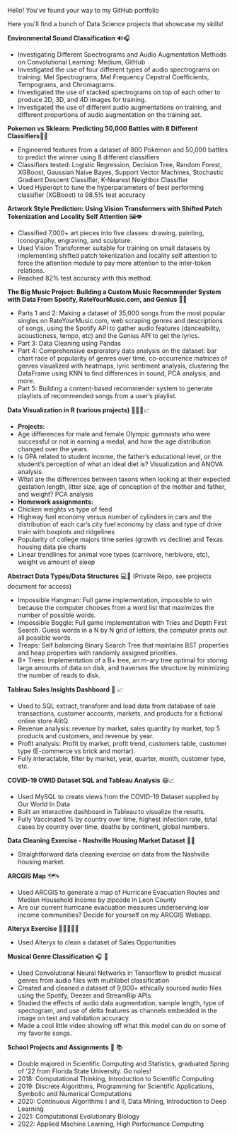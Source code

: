 Hello! You've found your way to my GitHub portfolio

Here you'll find a bunch of Data Science projects that showcase my skills!

**Environmental Sound Classification** 🔊🎧
- Investigating Different Spectrograms and Audio Augmentation Methods on Convolutional Learning: Medium, GitHub
- Investigated the use of four different types of audio spectrograms on training: Mel Spectrograms, Mel Frequency Cepstral Coefficients, Tempograms, and Chromagrams.
- Investigated the use of stacked spectrograms on top of each other to produce 2D, 3D, and 4D images for training.
- Investigated the use of different audio augmentations on training, and different proportions of audio augmentation on the training set.




**Pokemon vs Sklearn: Predicting 50,000 Battles with 8 Different Classifiers**👾🤖
- Engineered features from a dataset of 800 Pokemon and 50,000 battles to predict the winner using 8 different classifiers
- Classifiers tested: Logistic Regression, Decision Tree, Random Forest, XGBoost, Gaussian Naive Bayes, Support Vector Machines, Stochastic Gradient Descent Classifier, K-Nearest Neighbor Classifier
- Used Hyperopt to tune the hyperparameters of best performing classifier (XGBoost) to 98.5% test accuracy

**Artwork Style Prediction: Using Vision Transformers with Shifted Patch Tokenization and Locality Self Attention** 🖼👁
- Classified 7,000+ art pieces into five classes: drawing, painting, iconography, engraving, and sculpture.
- Used Vision Transformer suitable for training on small datasets by implementing shifted patch tokenization and locality self attention to force the attention module to pay more attention to the inter-token relations.
- Reached 82% test accuracy with this method.

**The Big Music Project: Building a Custom Music Recommender System with Data From Spotify, RateYourMusic.com, and Genius** 🎼🎶
- Parts 1 and 2: Making a dataset of 35,000 songs from the most popular singles on RateYourMusic.com, web scraping genres and descriptions of songs, using the Spotify API to gather audio features (danceability, acousticness, tempo, etc) and the Genius API to get the lyrics.
- Part 3: Data Cleaning using Pandas
- Part 4: Comprehensive exploratory data analysis on the dataset: bar chart race of popularity of genres over time, co-occurrence matrices of genres visualized with heatmaps, lyric sentiment analysis, clustering the DataFrame using KNN to find differences in sound, PCA analysis, and more.
- Part 5: Building a content-based recommender system to generate playlists of recommended songs from a user’s playlist.

**Data Visualization in R (various projects)** 👨🏽‍💻📈
- **Projects:**
- Age differences for male and female Olympic gymnasts who were successful or not in earning a medal, and how the age distribution changed over the years.
- Is GPA related to student income, the father’s educational level, or the student’s perception of what an ideal diet is? Visualization and ANOVA analysis.
- What are the differences between taxons when looking at their expected gestation length, litter size, age of conception of the mother and father, and weight? PCA analysis
- **Homework assignments:**
- Chicken weights vs type of feed
- Highway fuel economy versus number of cylinders in cars and the distribution of each car’s city fuel economy by class and type of drive train with boxplots and ridgelines
- Popularity of college majors time series (growth vs decline) and Texas housing data pie charts
- Linear trendlines for animal vore types (carnivore, herbivore, etc), weight vs amount of sleep

**Abstract Data Types/Data Structures** 💻💾 (Private Repo, see projects document for access)
- Impossible Hangman: Full game implementation, impossible to win because the computer chooses from a word list that maximizes the number of possible words.
- Impossible Boggle: Full game implementation with Tries and Depth First Search. Guess words in a N by N grid of letters, the computer prints out all possible words.
- Treaps: Self balancing Binary Search Tree that maintains BST properties and heap properties with randomly assigned priorities.
- B+ Trees: Implementation of a B+ tree, an m-ary tree optimal for storing large amounts of data on disk, and traverses the structure by minimizing the number of reads to disk.


**Tableau Sales Insights Dashboard** 💸 📈
- Used to SQL extract, transform and load data from database of sale transactions, customer accounts, markets, and products for a fictional online store AlitQ.
- Revenue analysis: revenue by market, sales quantity by market, top 5 products and customers, and revenue by year.
- Profit analysis: Profit by market, profit trend, customers table, customer type (E-commerce vs brick and mortar).
- Fully interactable, filter by market, year, quarter, month, customer type, etc.

**COVID-19 OWID Dataset SQL and Tableau Analysis** 😷📈
- Used MySQL to create views from the COVID-19 Dataset supplied by Our World In Data
- Built an interactive dashboard in Tableau to visualize the results.
- Fully Vaccinated % by country over time, highest infection rate, total cases by country over time, deaths by continent, global numbers.

**Data Cleaning Exercise - Nashville Housing Market Dataset** 🧼🏡
- Straightforward data cleaning exercise on data from the Nashville housing market.

**ARCGIS Map** 🗺🌀
- Used ARCGIS to generate a map of Hurricane Evacuation Routes and Median Household Income by zipcode in Leon County
- Are our current hurricane evacuation measures underserving low income communities? Decide for yourself on my ARCGIS Webapp.

**Alteryx Exercise** 👨🏽‍💻🏋🏽
- Used Alteryx to clean a dataset of Sales Opportunities

**Musical Genre Classification** 🎧 🎨
- Used Convolutional Neural Networks in Tensorflow to predict musical genres from audio files with multilabel classification
- Created and cleaned a dataset of 9,000+ ethically sourced audio files using the Spotify, Deezer and StreamRip APIs.
- Studied the effects of audio data augmentation, sample length, type of spectogram, and use of delta features as channels embedded in the image on test and validation accuracy.
- Made a cool little video showing off what this model can do on some of my favorite songs.

**School Projects and Assignments** 🍢 📚
- Double majored in Scientific Computing and Statistics, graduated Spring of '22 from Florida State University. Go noles!
- 2018: Computational Thinking, Introduction to Scientific Computing
- 2019: Discrete Algorithms, Programming for Scientific Applications, Symbolic and Numerical Computations
- 2020: Continuous Algorithms I and II, Data Mining, Introduction to Deep Learning
- 2021: Computational Evolutionary Biology
- 2022: Applied Machine Learning, High Performance Computing





<!---
notabelardoriojas/notabelardoriojas is a ✨ special ✨ repository because its `README.md` (this file) appears on your GitHub profile.
You can click the Preview link to take a look at your changes.
--->
